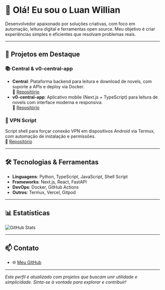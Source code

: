 # 👋 Olá! Eu sou o Luan Willian

Desenvolvedor apaixonado por soluções criativas, com foco em automação, leitura digital e ferramentas open source. Meu objetivo é criar experiências simples e eficientes que resolvam problemas reais.

---

## 🚀 Projetos em Destaque

### 📚 Central & v0-central-app
- **Central**: Plataforma backend para leitura e download de novels, com suporte a APIs e deploy via Docker.  
  🔗 [Repositório](https://github.com/luanwillianzh/central)
- **v0-central-app**: Aplicativo mobile (Next.js + TypeScript) para leitura de novels com interface moderna e responsiva.  
  🔗 [Repositório](https://github.com/luanwillianzh/v0-central-app)

### 🔐 VPN Script
Script shell para forçar conexão VPN em dispositivos Android via Termux, com automação de instalação e permissões.  
🔗 [Repositório](https://github.com/luanwillianzh/vpn)

---

## 🛠️ Tecnologias & Ferramentas

- **Linguagens**: Python, TypeScript, JavaScript, Shell Script
- **Frameworks**: Next.js, React, FastAPI
- **DevOps**: Docker, GitHub Actions
- **Outros**: Termux, Vercel, Gitpod

---

## 📊 Estatísticas

![GitHub Stats](https://github-readme-stats.vercel.app/api?username=luanwillianzh&show_icons=true&theme=radical)


---

## 📫 Contato

- 🌐 [Meu GitHub](https://github.com/luanwillianzh)

---

*Este perfil é atualizado com projetos que buscam unir utilidade e simplicidade. Sinta-se à vontade para explorar e contribuir!*

